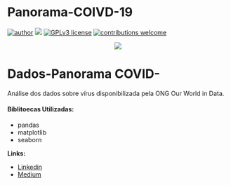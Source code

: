 # Panorama-COIVD-19

[![author](https://img.shields.io/badge/author-Breno-red.svg)](https://https://www.linkedin.com/in/breno-cavigeo/) [![](https://img.shields.io/badge/python-3.7+-blue.svg)](https://www.python.org/downloads/release/python-365/) [![GPLv3 license](https://img.shields.io/badge/License-GPLv3-blue.svg)](http://perso.crans.org/besson/LICENSE.html) [![contributions welcome](https://img.shields.io/badge/contributions-welcome-brightgreen.svg?style=flat)](https://github.com/carlosfab/data_science/issues)

<p align="center">
  <img src="https://img.freepik.com/vetores-gratis/fundo-realista-de-coronavirus_52683-46586.jpg?w=740&t=st=1667164529~exp=1667165129~hmac=0e7116e873107251c65221022561a755da216c067fd87b76bf5a128767c644c7" >
</p>

# Dados-Panorama COVID-

Análise dos dados sobre vírus disponibilizada pela ONG Our World in Data.

#### Biblitoecas Utilizadas:
* pandas 
* matplotlib
* seaborn


**Links:**
* [Linkedin](http://www.linkedin.com/in/breno-cavigeo/)
* [Medium](https://medium.com/@brenocavi)
